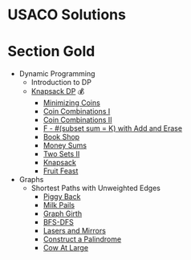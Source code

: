 # USACO Solutions

# Section Gold
- Dynamic Programming
    - Introduction to DP
    - [Knapsack DP](https://usaco.guide/gold/knapsack?lang=cpp) 💰
      - [Minimizing Coins](https://github.com/minionly/USACO/blob/main/USACO/Minimizing%20Coins.cpp)
      - [Coin Combinations I](https://github.com/minionly/USACO/blob/main/USACO/Coin%20Combinations%20)
      - [Coin Combinations II](https://github.com/minionly/USACO/blob/main/USACO/Coin%20Combinations%20II)
      - [F - #(subset sum = K) with Add and Erase](https://github.com/minionly/USACO/blob/main/USACO/F%20-%20%23(subset%20sum%20%3D%20K)%20with%20Add%20and%20Erase)
      - [Book Shop](https://github.com/minionly/USACO/blob/main/USACO/Book%20Shop)
      - [Money Sums](https://github.com/minionly/USACO/blob/main/USACO/Money%20Sums)
      - [Two Sets II](https://github.com/minionly/USACO/blob/main/USACO/Two%20Sets%20II)
      - [Knapsack](https://github.com/minionly/USACO/blob/main/USACO/Knapsack)
      - [Fruit Feast](https://github.com/minionly/USACO/blob/main/USACO/Fruit%20Feast)
- Graphs
    - Shortest Paths with Unweighted Edges
      - [Piggy Back](https://github.com/minionly/USACO/blob/main/USACO/Piggyback)
      - [Milk Pails](https://github.com/minionly/USACO/blob/main/USACO/Milk%20Pails)
      - [Graph Girth](https://github.com/minionly/USACO/blob/main/USACO/Graph%20Girth)
      - [BFS-DFS](https://github.com/minionly/USACO/blob/main/USACO/BFS-DFS)
      - [Lasers and Mirrors](https://github.com/minionly/USACO/blob/main/USACO/Lasers%20and%20Mirrors)
      - [Construct a Palindrome](https://github.com/minionly/USACO/blob/main/USACO/Construct%20a%20Palindrome)
      - [Cow At Large](https://github.com/minionly/USACO/blob/main/USACO/Cow%20At%20Large)
